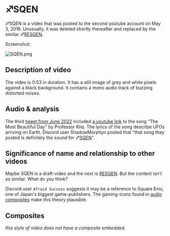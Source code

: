 # ♐SQEN


♐SQEN is a video that was posted to the second youtube account on May 3, 2016. Unusually, it was deleted shortly thereafter and replaced by the similar ♐[RESQEN](RESQEN "wikilink").

Screenshot:

![SQEN.png](SQEN.png "SQEN.png")

## Description of video

The video is 0:53 in duration. It has a still image of grey and white pixels against a black background. It contains a mono audio track of buzzing distorted noises.

## Audio & analysis

The third [tweet from June 2022](June_2022_twitter_posts "wikilink") included [a youtube link](https://youtu.be/68C1Gc4De7c) to the song "The Most Beautiful Day" by Professor Kliq. The lyrics of the song describe UFOs arriving on Earth. Discord user ShadowMorphyn posted that "that song they posted is definitely the sound for ♐[SQEN](SQEN "wikilink")".

## Significance of name and relationship to other videos

Maybe SQEN is a draft-video and the next is [RESQEN](RESQEN). But the content isn't so similar. What do you think?

Discord user `Afraid Success` suggests it may be a reference to Square Enix, one of Japan's biggest game-publishers. The gaming-icons found in [audio composites](audio_composites) make this theory plausible.

## Composites

_this style of video does not have a composite embedded._
